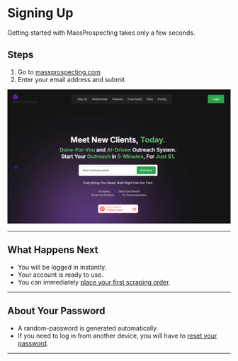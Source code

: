 # Signing Up

Getting started with MassProspecting takes only a few seconds.

## Steps

1. Go to [massprospecting.com](https://massprospecting.com)  
2. Enter your email address and submit  

![Signin Up to MassProspecting](../assets/signin-up-01.png)

---

## What Happens Next

- You will be logged in instantly.  
- Your account is ready to use.  
- You can immediately [place your first scraping order](../scraping/placing-a-scraping-order.md).  

---

## About Your Password

- A random-password is generated automatically.  
- If you need to log in from another device, you will have to [reset your password](../getting-started/reset-password.md).  

---
